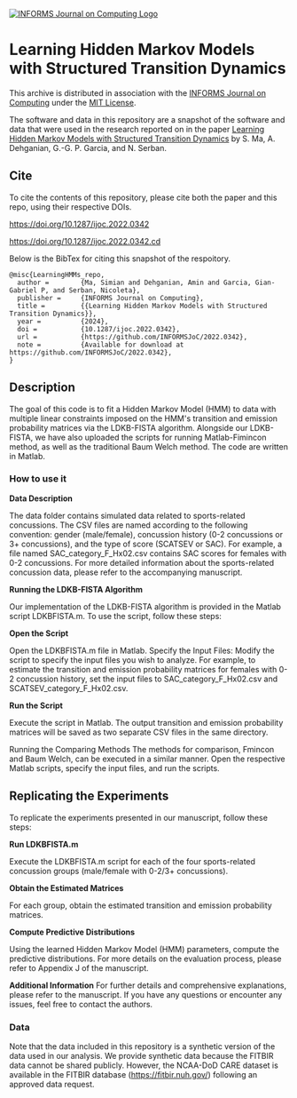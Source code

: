 [![INFORMS Journal on Computing Logo](https://INFORMSJoC.github.io/logos/INFORMS_Journal_on_Computing_Header.jpg)](https://pubsonline.informs.org/journal/ijoc)

# Learning Hidden Markov Models with Structured Transition Dynamics

This archive is distributed in association with the [INFORMS Journal on
Computing](https://pubsonline.informs.org/journal/ijoc) under the [MIT License](LICENSE).

The software and data in this repository are a snapshot of the software and data
that were used in the research reported on in the paper 
[Learning Hidden Markov Models with Structured Transition Dynamics](https://doi.org/10.1287/ijoc.2022.0342) by S. Ma, A. Dehganian, G.-G. P. Garcia, and N. Serban. 


## Cite

To cite the contents of this repository, please cite both the paper and this repo, using their respective DOIs.

https://doi.org/10.1287/ijoc.2022.0342

https://doi.org/10.1287/ijoc.2022.0342.cd

Below is the BibTex for citing this snapshot of the respoitory.

```
@misc{LearningHMMs_repo,
  author =        {Ma, Simian and Dehganian, Amin and Garcia, Gian-Gabriel P, and Serban, Nicoleta},
  publisher =     {INFORMS Journal on Computing},
  title =         {{Learning Hidden Markov Models with Structured Transition Dynamics}},
  year =          {2024},
  doi =           {10.1287/ijoc.2022.0342},
  url =           {https://github.com/INFORMSJoC/2022.0342},
  note =          {Available for download at https://github.com/INFORMSJoC/2022.0342},
}  
```

## Description

The goal of this code is to fit a Hidden Markov Model (HMM) to data with multiple linear constraints imposed on the HMM's transition and emission probability matrices via the LDKB-FISTA algorithm. Alongside our LDKB-FISTA, we have also uploaded the scripts for running Matlab-Fimincon method, as well as the traditional Baum Welch method.
The code are written in Matlab.

### How to use it
**Data Description**

The data folder contains simulated data related to sports-related concussions. The CSV files are named according to the following convention: gender (male/female), concussion history (0-2 concussions or 3+ concussions), and the type of score (SCATSEV or SAC). For example, a file named SAC_category_F_Hx02.csv contains SAC scores for females with 0-2 concussions. For more detailed information about the sports-related concussion data, please refer to the accompanying manuscript.

**Running the LDKB-FISTA Algorithm**

Our implementation of the LDKB-FISTA algorithm is provided in the Matlab script LDKBFISTA.m. To use the script, follow these steps:

**Open the Script** 

Open the LDKBFISTA.m file in Matlab.
Specify the Input Files: Modify the script to specify the input files you wish to analyze. For example, to estimate the transition and emission probability matrices for females with 0-2 concussion history, set the input files to SAC_category_F_Hx02.csv and SCATSEV_category_F_Hx02.csv.

**Run the Script**

Execute the script in Matlab. The output transition and emission probability matrices will be saved as two separate CSV files in the same directory.

Running the Comparing Methods
The methods for comparison, Fmincon and Baum Welch, can be executed in a similar manner. Open the respective Matlab scripts, specify the input files, and run the scripts.

## Replicating the Experiments

To replicate the experiments presented in our manuscript, follow these steps:

**Run LDKBFISTA.m**

Execute the LDKBFISTA.m script for each of the four sports-related concussion groups (male/female with 0-2/3+ concussions).

**Obtain the Estimated Matrices**

For each group, obtain the estimated transition and emission probability matrices.

**Compute Predictive Distributions**

Using the learned Hidden Markov Model (HMM) parameters, compute the predictive distributions.
For more details on the evaluation process, please refer to Appendix J of the manuscript.

**Additional Information**
For further details and comprehensive explanations, please refer to the manuscript. If you have any questions or encounter any issues, feel free to contact the authors.


### Data

Note that the data included in this repository is a synthetic version of the data used in our analysis. We provide synthetic data because the FITBIR data cannot be shared publicly. However, the NCAA-DoD CARE dataset is available in the FITBIR database (https://fitbir.nuh.gov/) following an approved data request.

